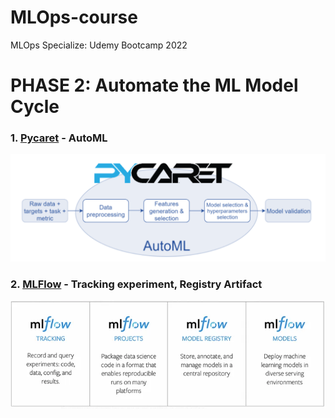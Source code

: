# MLOps-course
MLOps Specialize: Udemy Bootcamp 2022 

# PHASE 2: Automate the ML Model Cycle

### 1. [Pycaret](/Pycaret/) - AutoML
![pycaret](figs/pycaret.PNG)

### 2. [MLFlow](/MLFlow/) - Tracking experiment, Registry Artifact
![mlflow](figs/mlflow.webp)
